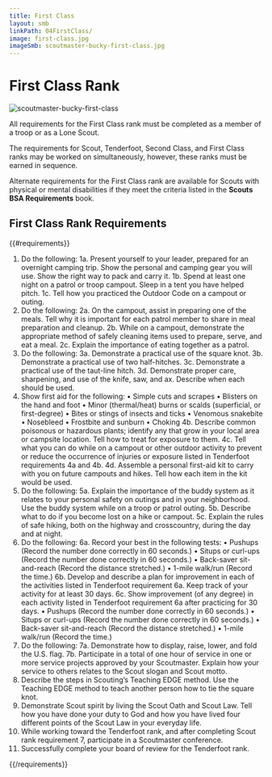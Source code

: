 ```yaml
---
title: First Class
layout: smb
linkPath: 04FirstClass/
image: first-class.jpg
imageSmb: scoutmaster-bucky-first-class.jpg
---
```


# First Class Rank

<div class="D(f) Fxd(c)--s">

<div class="Ta(c) Pt(1em)--s">

![scoutmaster-bucky-first-class]({{imageSmb}})</div>

<div>

All requirements for the First Class rank must be completed as a member of a troop or as a Lone Scout.

The requirements for Scout, Tenderfoot, Second Class, and First Class ranks may be worked on simultaneously, however, these ranks must be earned in sequence.

Alternate requirements for the First Class rank are available for Scouts with physical or mental disabilities if they meet the criteria listed in the **Scouts BSA Requirements** book.

</div></div>

## First Class Rank Requirements

{{#requirements}}
1. Do the following:
    1a. Present yourself to your leader, prepared for an overnight camping trip. Show the personal and camping gear you will use. Show the right way to pack and carry it.
    1b. Spend at least one night on a patrol or troop campout. Sleep in a tent you have helped pitch.
    1c. Tell how you practiced the Outdoor Code on a campout or outing.
2. Do the following:
    2a. On the campout, assist in preparing one of the meals. Tell why it is important for each patrol member to share in meal preparation and cleanup.
    2b. While on a campout, demonstrate the appropriate method of safely cleaning items used to prepare, serve, and eat a meal.
    2c. Explain the importance of eating together as a patrol.
3. Do the following:
    3a. Demonstrate a practical use of the square knot.
    3b. Demonstrate a practical use of two half-hitches.
    3c. Demonstrate a practical use of the taut-line hitch.
    3d. Demonstrate proper care, sharpening, and use of the knife, saw, and ax. Describe when each should be used.
4. Show first aid for the following:
        • Simple cuts and scrapes
        • Blisters on the hand and foot
        • Minor (thermal/heat) burns or scalds (superficial, or first-degree)
        • Bites or stings of insects and ticks
        • Venomous snakebite
        • Nosebleed
        • Frostbite and sunburn
        • Choking
    4b. Describe common poisonous or hazardous plants; identify any that grow in your local area or campsite location. Tell how to treat for exposure to them.
    4c. Tell what you can do while on a campout or other outdoor activity to prevent or reduce the occurrence of injuries or exposure listed in Tenderfoot requirements 4a and 4b.
    4d. Assemble a personal first-aid kit to carry with you on future campouts and hikes. Tell how each item in the kit would be used.
5. Do the following:
    5a. Explain the importance of the buddy system as it relates to your personal safety on outings and in your neighborhood. Use the buddy system while on a troop or patrol outing.
    5b. Describe what to do if you become lost on a hike or campout.
    5c. Explain the rules of safe hiking, both on the highway and crosscountry, during the day and at night.
6. Do the following:
    6a. Record your best in the following tests:
        • Pushups (Record the number done correctly in 60 seconds.)
        • Situps or curl-ups (Record the number done correctly in 60 seconds.)
        • Back-saver sit-and-reach (Record the distance stretched.)
        • 1-mile walk/run (Record the time.)
    6b. Develop and describe a plan for improvement in each of the activities listed in Tenderfoot requirement 6a. Keep track of your activity for at least 30 days.
    6c. Show improvement (of any degree) in each activity listed in Tenderfoot requirement 6a after practicing for 30 days.
        • Pushups (Record the number done correctly in 60 seconds.)
        • Situps or curl-ups (Record the number done correctly in 60 seconds.)
        • Back-saver sit-and-reach (Record the distance stretched.)
        • 1-mile walk/run (Record the time.)
7. Do the following:
    7a. Demonstrate how to display, raise, lower, and fold the U.S. flag.
    7b. Participate in a total of one hour of service in one or more service projects approved by your Scoutmaster. Explain how your service to others relates to the Scout slogan and Scout motto.
8. Describe the steps in Scouting’s Teaching EDGE method. Use the Teaching EDGE method to teach another person how to tie the square knot.
9. Demonstrate Scout spirit by living the Scout Oath and Scout Law. Tell how you have done your duty to God and how you have lived four different points of the Scout Law in your everyday life.
10. While working toward the Tenderfoot rank, and after completing Scout rank requirement 7, participate in a Scoutmaster conference.
11. Successfully complete your board of review for the Tenderfoot rank.

{{/requirements}}
